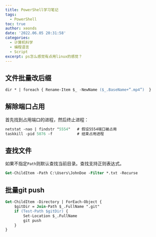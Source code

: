 ```yaml
---
title: PowerShell学习笔记
tags:
  - PowerShell
toc: true
author: xeonds
date: '2022.06.05 20:31:58'
categories:
  - 计算机科学
  - 编程语言
  - Script
excerpt: ps怎么感觉有点用linux的感觉？
---
```


## 文件批量改后缀

```ps
dir * | foreach { Rename-Item $_ -NewName ($_.BaseName+”.mp4”)  }
```

## 解除端口占用


首先找到占用端口的进程，然后终止进程：

```ps
netstat -nao | findstr "5554" 	# 假设5554端口被占用
taskkill -pid 5076 -f  			# 结束占用进程
```

## 查找文件

如果不指定`Path`则默认查找当前目录。查找支持正则表达式。

```ps
Get-ChildItem -Path C:\Users\JohnDoe -Filter *.txt -Recurse
```

## 批量git push

```ps
Get-ChildItem -Directory | ForEach-Object {
    $gitDir = Join-Path $_.FullName ".git"
    if (Test-Path $gitDir) {
        Set-Location $_.FullName
        git push
    }
}
```